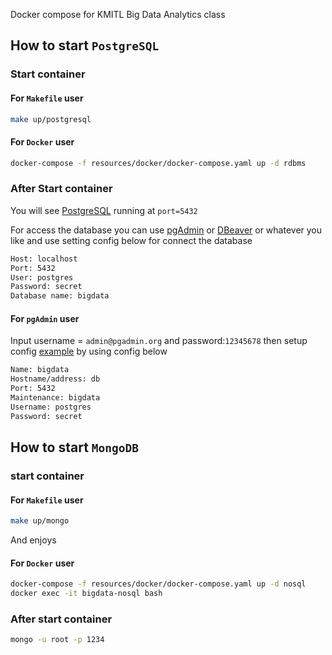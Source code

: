 Docker compose for KMITL Big Data Analytics class

## How to start `PostgreSQL`

### Start container

#### For `Makefile` user

```sh
make up/postgresql
```

#### For `Docker` user 

```sh
docker-compose -f resources/docker/docker-compose.yaml up -d rdbms
```

### After Start container

You will see [PostgreSQL](https://www.postgresql.org/) running at `port=5432`

For access the database you can use [pgAdmin](http://localhost:8080) or [DBeaver](https://dbeaver.io/) or whatever you like and use setting config below for connect the database

```sh
Host: localhost
Port: 5432
User: postgres
Password: secret
Database name: bigdata
```

#### For `pgAdmin` user

Input username = `admin@pgadmin.org` and password:`12345678` then setup config [example](https://docs.bitnami.com/installer/apps/canvaslms/administration/configure-pgadmin/) by using config below

```sh
Name: bigdata
Hostname/address: db
Port: 5432
Maintenance: bigdata
Username: postgres
Password: secret
```

## How to start `MongoDB`
### start container
#### For `Makefile` user

```sh
make up/mongo
```

And enjoys

#### For `Docker` user

```sh
docker-compose -f resources/docker/docker-compose.yaml up -d nosql
docker exec -it bigdata-nosql bash
```

### After start container

```sh
mongo -u root -p 1234
```
